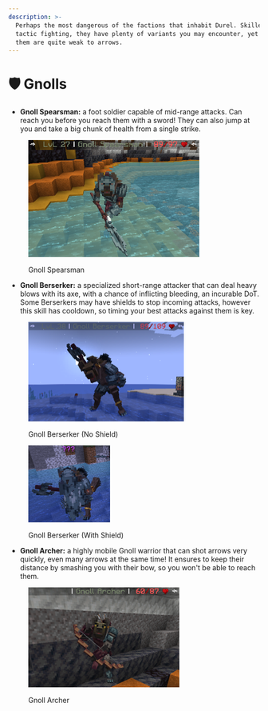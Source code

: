 ```yaml
---
description: >-
  Perhaps the most dangerous of the factions that inhabit Durel. Skilled in
  tactic fighting, they have plenty of variants you may encounter, yet all of
  them are quite weak to arrows.
---
```


# 🛡️ Gnolls

* **Gnoll Spearsman:** a foot soldier capable of mid-range attacks. Can reach you before you reach them with a sword! They can also jump at you and take a big chunk of health from a single strike.

<figure><img src="../../../../.gitbook/assets/Gnoll Spearsman.png" alt="" width="343"><figcaption><p>Gnoll Spearsman</p></figcaption></figure>

* **Gnoll Berserker:** a specialized short-range attacker that can deal heavy blows with its axe, with a chance of inflicting bleeding, an incurable DoT. Some Berserkers may have shields to stop incoming attacks, however this skill has cooldown, so timing your best attacks against them is key.

<figure><img src="../../../../.gitbook/assets/Gnoll Berserker (No shield).png" alt="" width="312"><figcaption><p>Gnoll Berserker (No Shield)</p></figcaption></figure>

<figure><img src="../../../../.gitbook/assets/2024-07-26_12.22.04.png" alt="" width="164"><figcaption><p>Gnoll Berserker (With Shield)</p></figcaption></figure>

* **Gnoll Archer:** a highly mobile Gnoll warrior that can shot arrows very quickly, even many arrows at the same time! It ensures to keep their distance by smashing you with their bow, so you won't be able to reach them.

<figure><img src="../../../../.gitbook/assets/Gnoll Archer.png" alt="" width="303"><figcaption><p>Gnoll Archer</p></figcaption></figure>
